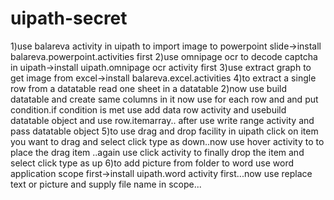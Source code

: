 # uipath-secret

1)use balareva activity in uipath to import image to powerpoint slide->install balareva.powerpoint.activities first
2)use omnipage ocr to decode captcha in uipath->install uipath.omnipage ocr activity first
3)use extract graph to get image from excel->install balareva.excel.activities
4)to extract a single row from a datatable read one sheet in a datatable 2)now use build datatable and create same columns in it now use for each row and and put condition.if  condition is met use add data row activity and usebuild datatable object and use row.itemarray.. after use write range activity and pass datatable object
5)to use drag and drop facility in uipath click on item you want to drag and select click type as down..now use hover activity to to place the drag item ..again use click activity to finally drop the item and select click type as up
6)to add picture from folder to word use word application scope first->install uipath.word activity first...now use replace text or picture and supply file name in scope...
